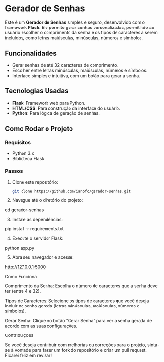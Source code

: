 # Gerador de Senhas

Este é um **Gerador de Senhas** simples e seguro, desenvolvido com o framework **Flask**. Ele permite gerar senhas personalizadas, permitindo ao usuário escolher o comprimento da senha e os tipos de caracteres a serem incluídos, como letras maiúsculas, minúsculas, números e símbolos.

## Funcionalidades

- Gerar senhas de até 32 caracteres de comprimento.
- Escolher entre letras minúsculas, maiúsculas, números e símbolos.
- Interface simples e intuitiva, com um botão para gerar a senha.

## Tecnologias Usadas

- **Flask**: Framework web para Python.
- **HTML/CSS**: Para construção da interface do usuário.
- **Python**: Para lógica de geração de senhas.

## Como Rodar o Projeto

### Requisitos

- Python 3.x
- Biblioteca Flask

### Passos

1. Clone este repositório:

   ```bash
   git clone https://github.com/ianofc/gerador-senhas.git

2. Navegue até o diretório do projeto:

cd gerador-senhas


3. Instale as dependências:

pip install -r requirements.txt


4. Execute o servidor Flask:

python app.py


5. Abra seu navegador e acesse:

http://127.0.0.1:5000



Como Funciona

Comprimento da Senha: Escolha o número de caracteres que a senha deve ter (entre 4 e 32).

Tipos de Caracteres: Selecione os tipos de caracteres que você deseja incluir na senha gerada (letras minúsculas, maiúsculas, números e símbolos).

Gerar Senha: Clique no botão "Gerar Senha" para ver a senha gerada de acordo com as suas configurações.



Contribuições

Se você deseja contribuir com melhorias ou correções para o projeto, sinta-se à vontade para fazer um fork do repositório e criar um pull request. Ficarei feliz em revisar!



